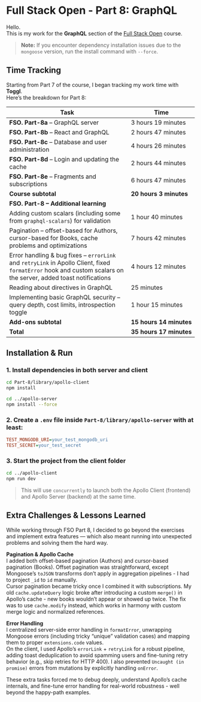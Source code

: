# Full Stack Open - Part 8: GraphQL

Hello.  
This is my work for the **GraphQL** section of the [Full Stack Open](https://fullstackopen.com/en/) course.

> **Note:** If you encounter dependency installation issues due to the `mongoose` version, run the install command with `--force`.

## Time Tracking

Starting from Part 7 of the course, I began tracking my work time with **Toggl**.  
Here’s the breakdown for Part 8:

| Task                                                                                                                                                            | Time                                   |
| --------------------------------------------------------------------------------------------------------------------------------------------------------------- | -------------------------------------- |
| **FSO. Part-8a** – GraphQL server                                                                                                                               | 3&nbsp;hours&nbsp;19&nbsp;minutes      |
| **FSO. Part-8b** – React and GraphQL                                                                                                                            | 2&nbsp;hours&nbsp;47&nbsp;minutes      |
| **FSO. Part-8c** – Database and user administration                                                                                                             | 4&nbsp;hours&nbsp;26&nbsp;minutes      |
| **FSO. Part-8d** – Login and updating the cache                                                                                                                 | 2&nbsp;hours&nbsp;44&nbsp;minutes      |
| **FSO. Part-8e** – Fragments and subscriptions                                                                                                                  | 6&nbsp;hours&nbsp;47&nbsp;minutes      |
| **Course subtotal**                                                                                                                                             | **20&nbsp;hours&nbsp;3&nbsp;minutes**  |
| **FSO. Part-8 – Additional learning**                                                                                                                           |                                        |
| Adding custom scalars (including some from `graphql-scalars`) for validation                                                                                    | 1&nbsp;hour&nbsp;40&nbsp;minutes       |
| Pagination – offset-based for Authors, cursor-based for Books, cache problems and optimizations                                                                 | 7&nbsp;hours&nbsp;42&nbsp;minutes      |
| Error handling & bug fixes – `errorLink` and `retryLink` in Apollo Client, fixed `formatError` hook and custom scalars on the server, added toast notifications | 4&nbsp;hours&nbsp;12&nbsp;minutes      |
| Reading about directives in GraphQL                                                                                                                             | 25&nbsp;minutes                        |
| Implementing basic GraphQL security – query depth, cost limits, introspection toggle                                                                            | 1&nbsp;hour&nbsp;15&nbsp;minutes       |
| **Add-ons subtotal**                                                                                                                                            | **15&nbsp;hours&nbsp;14&nbsp;minutes** |
| **Total**                                                                                                                                                       | **35&nbsp;hours&nbsp;17&nbsp;minutes** |

## Installation & Run

### 1. Install dependencies in both server and client

```bash
cd Part-8/library/apollo-client
npm install

cd ../apollo-server
npm install --force
```

### 2. Create a `.env` file inside `Part-8/library/apollo-server` with at least:

```ini
TEST_MONGODB_URI=your_test_mongodb_uri
TEST_SECRET=your_test_secret
```

### 3. Start the project from the client folder

```bash
cd ../apollo-client
npm run dev
```

> This will use `concurrently` to launch both the Apollo Client (frontend) and Apollo Server (backend) at the same time.

## Extra Challenges & Lessons Learned

While working through FSO Part 8, I decided to go beyond the exercises and implement extra features — which also meant running into unexpected problems and solving them the hard way.

**Pagination & Apollo Cache**  
I added both offset-based pagination (Authors) and cursor-based pagination (Books). Offset pagination was straightforward, except Mongoose’s `toJSON` transforms don’t apply in aggregation pipelines - I had to project `_id` to `id` manually.  
Cursor pagination became tricky once I combined it with subscriptions. My old `cache.updateQuery` logic broke after introducing a custom `merge()` in Apollo’s cache - new books wouldn’t appear or showed up twice. The fix was to use `cache.modify` instead, which works in harmony with custom merge logic and normalized references.

**Error Handling**  
I centralized server-side error handling in `formatError`, unwrapping Mongoose errors (including tricky “unique” validation cases) and mapping them to proper `extensions.code` values.  
On the client, I used Apollo’s `errorLink` + `retryLink` for a robust pipeline, adding toast deduplication to avoid spamming users and fine-tuning retry behavior (e.g., skip retries for HTTP 400). I also prevented `Uncaught (in promise)` errors from mutations by explicitly handling `onError`.

These extra tasks forced me to debug deeply, understand Apollo’s cache internals, and fine-tune error handling for real-world robustness - well beyond the happy-path examples.
